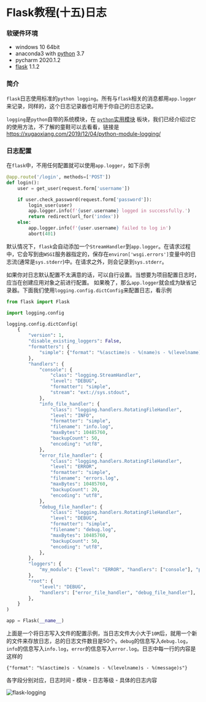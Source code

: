 # Flask教程(十五)日志

### 软硬件环境

- windows 10 64bit
- anaconda3 with [python](https://xugaoxiang.com/tag/python/) 3.7
- pycharm 2020.1.2
- [flask](https://xugaoxiang.com/tag/flask/) 1.1.2

### 简介

`flask`日志使用标准的`python logging`。所有与`flask`相关的消息都用`app.logger`来记录，同样的，这个日志记录器也可用于你自己的日志记录。

`logging`是`python`自带的系统模块，在 [`python`实用模块](https://xugaoxiang.com/category/python编程/python实用模块/) 板块，我们已经介绍过它的使用方法，不了解的童鞋可以去看看，链接是 https://xugaoxiang.com/2019/12/04/python-module-logging/

### 日志配置

在`flask`中，不用任何配置就可以使用`app.logger`，如下示例

```python
@app.route('/login', methods=['POST'])
def login():
    user = get_user(request.form['username'])

    if user.check_password(request.form['password']):
        login_user(user)
        app.logger.info(f'{user.username} logged in successfully.')
        return redirect(url_for('index'))
    else:
        app.logger.info(f'{user.username} failed to log in')
        abort(401)
```

默认情况下，`flask`会自动添加一个`StreamHandler`到`app.logger`。在请求过程中，它会写到由`WSGI`服务器指定的，保存在`environ['wsgi.errors']`变量中的日志流(通常是`sys.stderr`)中。在请求之外，则会记录到`sys.stderr`。

如果你对日志默认配置不太满意的话，可以自行设置。当想要为项目配置日志时，应当在创建应用对象之前进行配置。 如果晚了，那么`app.logger`就会成为缺省记录器。下面我们使用`logging.config.dictConfig`来配置日志，看示例

```python
from flask import Flask

import logging.config

logging.config.dictConfig(
    {
        "version": 1,
        "disable_existing_loggers": False,
        "formatters": {
            "simple": {"format": "%(asctime)s - %(name)s - %(levelname)s - %(message)s"}
        },
        "handlers": {
            "console": {
                "class": "logging.StreamHandler",
                "level": "DEBUG",
                "formatter": "simple",
                "stream": "ext://sys.stdout",
            },
            "info_file_handler": {
                "class": "logging.handlers.RotatingFileHandler",
                "level": "INFO",
                "formatter": "simple",
                "filename": "info.log",
                "maxBytes": 10485760,
                "backupCount": 50,
                "encoding": "utf8",
            },
            "error_file_handler": {
                "class": "logging.handlers.RotatingFileHandler",
                "level": "ERROR",
                "formatter": "simple",
                "filename": "errors.log",
                "maxBytes": 10485760,
                "backupCount": 20,
                "encoding": "utf8",
            },
            "debug_file_handler": {
                "class": "logging.handlers.RotatingFileHandler",
                "level": "DEBUG",
                "formatter": "simple",
                "filename": "debug.log",
                "maxBytes": 10485760,
                "backupCount": 50,
                "encoding": "utf8",
            },
        },
        "loggers": {
            "my_module": {"level": "ERROR", "handlers": ["console"], "propagate": "no"}
        },
        "root": {
            "level": "DEBUG",
            "handlers": ["error_file_handler", "debug_file_handler"],
        },
    }
)

app = Flask(__name__)
```

上面是一个将日志写入文件的配置示例，当日志文件大小大于`10M`后，就用一个新的文件来存放日志，总的日志文件数目是50个。`debug`的信息写入`debug.log`，`info`的信息写入`info.log`，`error`的信息写入`error.log`。日志中每一行的内容是这样的

```
{"format": "%(asctime)s - %(name)s - %(levelname)s - %(message)s"}
```

各字段分别对应，日志时间 - 模块 - 日志等级 - 具体的日志内容

![flask-logging](https://cdn.jsdelivr.net/gh/Killer-89757/PicBed/images/2024%2F05%2F9f543f9cec8b662a-e67259.png)